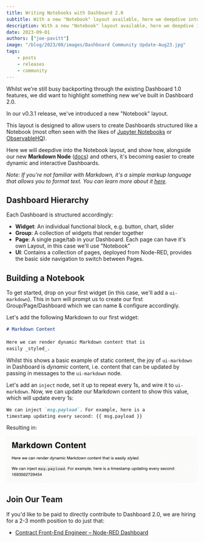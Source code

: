```yaml
---
title: Writing Notebooks with Dashboard 2.0
subtitle: With a new "Notebook" layout available, here we deepdive into how the Markdown, Template & other widgets can be used to build an interactive Notebook
description: With a new "Notebook" layout available, here we deepdive into how the Markdown, Template & other widgets can be used to build an interactive Notebook
date: 2023-09-01
authors: ["joe-pavitt"]
image: "/blog/2023/08/images/Dashboard Community Update-Aug23.jpg"
tags:
    - posts
    - releases
    - community
---
```


Whilst we're still busy backporting through the existing Dashboard 1.0 features, we did want to highlight something new we've built in Dashboard 2.0. 

In our v0.3.1 release, we've introduced a new "Notebook" layout. 

This layout is designed to allow users to create Dashboards structured like a Notebook (most often seen with the likes of [Jupyter Notebooks](https://jupyter.org/) or [ObservableHQ](https://observablehq.com/)).

Here we will deepdive into the Notebook layout, and show how, alongside our new **Markdown Node** ([docs](https://flowforge.github.io/flowforge-nr-dashboard/nodes/widgets/ui-markdown.html)) and others, it's becoming easier to create dynamic and interactive Dashboards.

_Note: If you're not familiar with Markdown, it's a simple markup language that allows you to format text. You can learn more about it [here](https://www.markdownguide.org/cheat-sheet/)._

## Dashboard Hierarchy

Each Dashboard is structured accordingly:

- **Widget**: An individual functional block, e.g. button, chart, slider
- **Group**: A collection of widgets that render together
- **Page**: A single page/tab in your Dashboard. Each page can have it's own Layout, in this case we'll use "Notebook"
- **UI**: Contains a collection of pages, deployed from Node-RED, provides the basic side navigation to switch between Pages.

## Building a Notebook

To get started, drop on your first widget (in this case, we'll add a `ui-markdown`). This in turn will prompt us to create our first Group/Page/Dashboard which we can name & configure accordingly.

Let's add the following Markdown to our first widget:

```md
# Markdown Content

Here we can render dynamic Markdown content that is
easily _styled_.
```

Whilst this shows a basic example of static content, the joy of `ui-markdown` in Dashboard is _dynamic_ content, i.e. content that can be updated by passing in messages to the `ui-markdown` node.

Let's add an `inject` node, set it up to repeat every 1s, and wire it to `ui-markdown`. Now, we can update our Markdown content to show this value, which will update every 1s:

```md
We can inject `msg.payload`. For example, here is a
timestamp updating every second: {{ msg.payload }}
```

Resulting in:

![Dynamic markdown with an updating timestamp every 1 second](./images/md-timestamp.gif)


## Join Our Team

If you'd like to be paid to directly contribute to Dashboard 2.0, we are hiring for a 2-3 month position to do just that:

- [Contract Front-End Engineer – Node-RED Dashboard](https://boards.greenhouse.io/flowfuse/jobs/4911532004)
